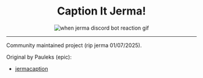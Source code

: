 <div align="center">
    <h1>Caption It Jerma!</h1>
    <img src="https://cdn.discordapp.com/attachments/747100248425365665/975018540371439676/jerma.gif" alt="when jerma discord bot reaction gif"/>
</div>
<hr>
Community maintained project (rip jerma 01/07/2025).

Original by Pauleks (epic): 
- [jermacaption](https://github.com/pauleks/jermacaption)
